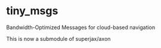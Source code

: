 # tiny_msgs


Bandwidth-Optimized Messages for cloud-based navigation

This is now a submodule of superjax/axon
